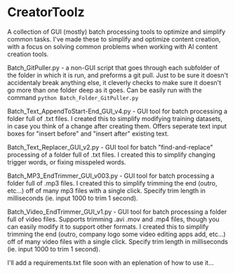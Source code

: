 # CreatorToolz

A collection of GUI (mostly) batch processing tools to optimize and simplify common tasks. I've made these to simplify and optimize content creation, with a focus on solving common problems when working with AI content creation tools.




Batch_GitPuller.py - a non-GUI script that goes through each subfolder of the folder in which it is run, and preforms a git pull. Just to be sure it doesn't accidentaly break anything else, it cleverly checks to make sure it doesn't go more than one folder deep as it goes. Can be easily run with the command ```python Batch_Folder_GitPuller.py```



Batch_Text_AppendToStart-End_GUI_v4.py - GUI tool for batch processing a folder full of .txt files. I created this to simplify modifying training datasets, in case you think of a change after creating them. Offers seperate text input boxes for "insert before" and "insert after" existing text.



Batch_Text_Replacer_GUI_v2.py - GUI tool for batch "find-and-replace" processing of a folder full of .txt files. I created this to simplify changing trigger words, or fixing misspeled words.



Batch_MP3_EndTrimmer_GUI_v003.py - GUI tool for batch processing a folder full of .mp3 files. I created this to simplify trimming the end (outro, etc...) off of many mp3 files with a single click. Specify trim length in milliseconds (ie. input 1000 to trim 1 second).



Batch_Video_EndTrimmer_GUI_v1.py - GUI tool for batch processing a folder full of video files. Supports trimming .avi .mov and .mp4 files, though you can easily modify it to support other formats. I created this to simplify trimming the end (outro, company logo some video editing apps add, etc...) off of many video files with a single click. Specify trim length in milliseconds (ie. input 1000 to trim 1 second).



I'll add a requirements.txt file soon with an eplenation of how to use it...
